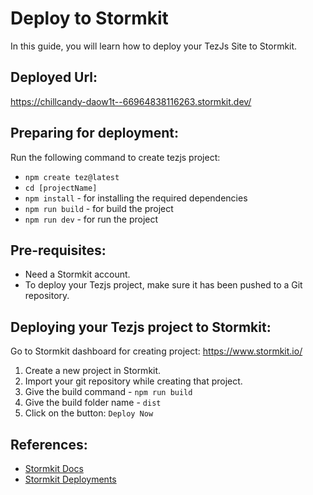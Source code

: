 # Deploy to Stormkit
In this guide, you will learn how to deploy your TezJs Site to  Stormkit.

## Deployed Url:
https://chillcandy-daow1t--66964838116263.stormkit.dev/

## Preparing for deployment:
Run the following command to create tezjs project:
  - `npm create tez@latest`
  - `cd [projectName]`
  - `npm install` - for installing the required dependencies
  - `npm run build` - for build the project
  - `npm run dev` - for run the project

## Pre-requisites:
  - Need a Stormkit account.
  - To deploy your Tezjs project, make sure it has been pushed to a Git repository.

## Deploying your Tezjs project to Stormkit:
  Go to Stormkit dashboard for creating project: https://www.stormkit.io/
1. Create a new project in Stormkit.
2. Import your git repository while creating that project.
3. Give the build command - `npm run build`
4. Give the build folder name - `dist`
5. Click on the button: `Deploy Now`

## References:
- [Stormkit Docs](https://www.stormkit.io/docs)
- [Stormkit Deployments](https://www.stormkit.io/docs/deployments)
